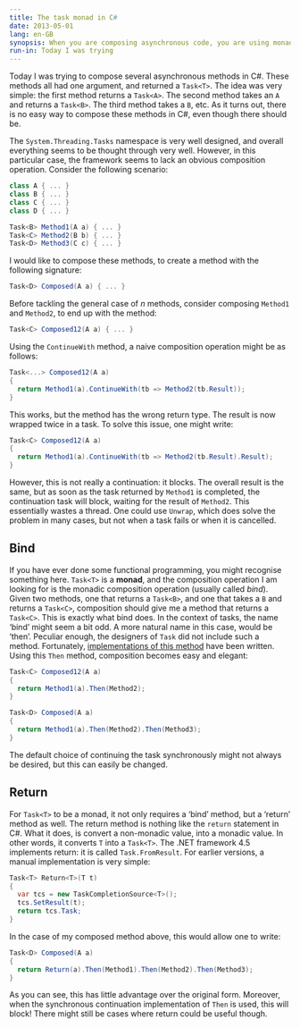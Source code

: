 ```yaml
---
title: The task monad in C#
date: 2013-05-01
lang: en-GB
synopsis: When you are composing asynchronous code, you are using monads. This posts reveals the form the task monad takes in C#.
run-in: Today I was trying
---
```


Today I was trying to compose several asynchronous methods in C#.
These methods all had one argument, and returned a `Task<T>`.
The idea was very simple: the first method returns a `Task<A>`.
The second method takes an `A` and returns a `Task<B>`.
The third method takes a `B`, etc. As it turns out, there is no easy
way to compose these methods in C#, even though there should be.

The `System.Threading.Tasks` namespace is very well designed, and overall
everything seems to be thought through very well. However, in this
particular case, the framework seems to lack an obvious composition operation.
Consider the following scenario:

```cs
class A { ... }
class B { ... }
class C { ... }
class D { ... }

Task<B> Method1(A a) { ... }
Task<C> Method2(B b) { ... }
Task<D> Method3(C c) { ... }
```

I would like to compose these methods, to create a method with the following
signature:

```cs
Task<D> Composed(A a) { ... }
```

Before tackling the general case of _n_ methods, consider composing
`Method1` and `Method2`, to end up with the method:

```cs
Task<C> Composed12(A a) { ... }
```

Using the `ContinueWith` method, a naive composition operation might be
as follows:

```cs
Task<...> Composed12(A a)
{
  return Method1(a).ContinueWith(tb => Method2(tb.Result));
}
```

This works, but the method has the wrong return type. The result is now
wrapped twice in a task. To solve this issue, one might write:

```cs
Task<C> Composed12(A a)
{
  return Method1(a).ContinueWith(tb => Method2(tb.Result).Result);
}
```

However, this is not really a continuation: it blocks. The overall result
is the same, but as soon as the task returned by `Method1` is completed,
the continuation task will block, waiting for the result of `Method2`.
This essentially wastes a thread. One could use `Unwrap`, which does solve the
problem in many cases, but not when a task fails or when it is cancelled.

Bind
----
If you have ever done some functional programming, you might recognise
something here. `Task<T>` is a **monad**, and the composition operation I am
looking for is the monadic composition operation (usually called _bind_).
Given two methods, one that returns a `Task<B>`, and one that takes a `B`
and returns a `Task<C>`, composition should give me a method that returns a `Task<C>`.
This is exactly what bind does. In the context of tasks,
the name ‘bind’ might seem a bit odd. A more natural name in this case,
would be ‘then’. Peculiar enough, the designers of `Task` did not include such
a method. Fortunately, [implementations of this method](https://blogs.msdn.com/b/pfxteam/archive/2010/11/21/10094564.aspx)
have been written. Using this `Then` method, composition becomes easy and elegant:

```cs
Task<C> Composed12(A a)
{
  return Method1(a).Then(Method2);
}

Task<D> Composed(A a)
{
  return Method1(a).Then(Method2).Then(Method3);
}
```

The default choice of continuing the task synchronously might not always be
desired, but this can easily be changed.

Return
------
For `Task<T>` to be a monad, it not only requires a ‘bind’ method,
but a ‘return’ method as well. The return method is nothing like the `return`
statement in C#. What it does, is convert a non-monadic value, into a
monadic value. In other words, it converts `T` into a `Task<T>`. The .NET
framework 4.5 implements return: it is called `Task.FromResult`. For
earlier versions, a manual implementation is very simple:

```cs
Task<T> Return<T>(T t)
{
  var tcs = new TaskCompletionSource<T>();
  tcs.SetResult(t);
  return tcs.Task;
}
```

In the case of my composed method above, this would allow one to write:

```cs
Task<D> Composed(A a)
{
  return Return(a).Then(Method1).Then(Method2).Then(Method3);
}
```

As you can see, this has little advantage over the original form. Moreover,
when the synchronous continuation implementation of `Then` is used,
this will block! There might still be cases where return could be useful though.
